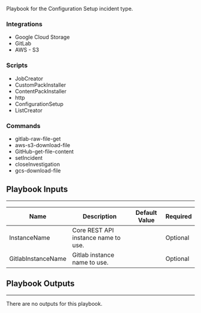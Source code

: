 Playbook for the Cֹonfiguration Setup incident type.

### Integrations
* Google Cloud Storage
* GitLab
* AWS - S3

### Scripts
* JobCreator
* CustomPackInstaller
* ContentPackInstaller
* http
* ConfigurationSetup
* ListCreator

### Commands
* gitlab-raw-file-get
* aws-s3-download-file
* GitHub-get-file-content
* setIncident
* closeInvestigation
* gcs-download-file

## Playbook Inputs
---

| **Name** | **Description** | **Default Value** | **Required** |
| --- | --- | --- | --- |
| InstanceName | Core REST API instance name to use. |  | Optional |
| GitlabInstanceName | Gitlab instance name to use. |  | Optional |

## Playbook Outputs
---
There are no outputs for this playbook.

